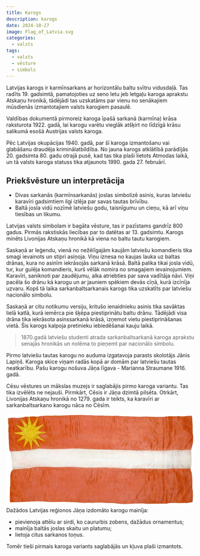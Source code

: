 ```yaml
---
title: Karogs
description: karogs
date: 2024-10-27
image: Flag_of_Latvia.svg
categories:
  - valsts
tags:
  - valsts
  - vēsture
  - simbols
---
```

Latvijas karogs ir karmīnsarkans ar horizontālu baltu svītru vidusdaļā. Tas radīts 19. gadsimtā, pamatojoties uz seno letu jeb letgaļu karoga aprakstu Atskaņu hronikā, tādējādi tas uzskatāms par vienu no senākajiem mūsdienās izmantotajiem valsts karogiem pasaulē.

Valdības dokumentā pirmoreiz karoga īpašā sarkanā (karmīna) krāsa raksturota 1922. gadā, lai karogu varētu vieglāk atšķirt no līdzīgā krāsu salikumā esošā Austrijas valsts karoga.

Pēc Latvijas okupācijas 1940. gadā, par šī karoga izmantošanu vai glabāšanu draudēja kriminālatbildība. No jauna karogs atklātībā parādījās 20. gadsimta 80. gadu otrajā pusē, kad tas tika plaši lietots Atmodas laikā, un tā valsts karoga statuss tika atjaunots 1990. gada 27. februārī.

## Priekšvēsture un interpretācija

- Divas sarkanās (karmīnsarkanās) joslas simbolizē asinis, kuras latviešu karavīri gadsimtiem ilgi izlēja par savas tautas brīvību.
- Baltā josla vidū nozīmē latviešu godu, taisnīgumu un cieņu, kā arī viņu tiesības un likumu.

Latvijas valsts simbolam ir bagāta vēsture, tas ir pazīstams gandrīz 800 gadus. Pirmās rakstiskās liecības par to datētas ar 13. gadsimtu. Karogs minēts Livonijas Atskaņu hronikā kā viena no baltu tautu karogiem.

Saskaņā ar leģendu, vienā no nežēlīgajām kaujām latviešu komandieris tika smagi ievainots un stipri asiņoja. Viņu iznesa no kaujas lauka uz baltas drānas, kura no asinīm iekrāsojās sarkanā krāsā. Baltā palika tikai josla vidū, tur, kur gulēja komandieris, kurš vēlāk nomira no smagajiem ievainojumiem. Karavīri, saniknoti par zaudējumu, alka atriebties par sava vadītāja nāvi. Viņi pacēla šo drānu kā karogu un ar jauniem spēkiem devās cīņā, kurā izcīnīja uzvaru. Kopš tā laika sarkanbaltsarkanais karogs tika uzskatīts par latviešu nacionālo simbolu.

Saskaņā ar citu notikumu versiju, kritušo ienaidnieku asinis tika savāktas lielā katlā, kurā iemērca pie šķēpa piestiprinātu baltu drānu. Tādējādi visa drāna tika iekrāsota asinssarkanā krāsā, izņemot vietu piestiprināšanas vietā. Šis karogs kalpoja pretinieku iebiedēšanai kauju laikā.

> 1870.gadā latviešu studenti atrada sarkanbaltsarkanā karoga aprakstu senajās hronikās un nolēma to pieņemt par nacionālo simbolu.

Pirmo latviešu tautas karogu no auduma izgatavoja parasts skolotājs Jānis Lapiņš. Karoga skice viņam radās kopā ar domām par latviešu tautas neatkarību. Pašu karogu nošuva Jāņa līgava - Marianna Straumane 1916. gadā.

Cēsu vēstures un mākslas muzejs ir saglabājis pirmo karoga variantu. Tas tika izvēlēts ne nejauši. Pirmkārt, Cēsis ir Jāņa dzimtā pilsēta. Otrkārt, Livonijas Atskaņu hronikā no 1279. gada ir teikts, ka karavīri ar sarkanbaltsarkano karogu nāca no Cēsīm.


![](content/post/karogs/pirmskarogs.png)
Dažādos Latvijas reģionos Jāņa izdomāto karogu mainīja:

- pievienoja attēlu ar sirdi, ko caururbis zobens, dažādus ornamentus;
- mainīja baltās joslas skaitu un platumu;
- lietoja citus sarkanos toņus.

Tomēr tieši pirmais karoga variants saglabājās un kļuva plaši izmantots.
